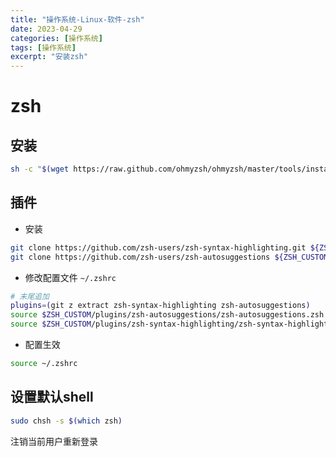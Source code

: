 ```yaml
---
title: "操作系统-Linux-软件-zsh"
date: 2023-04-29
categories: [操作系统]
tags: [操作系统]
excerpt: "安装zsh"
---
```


# zsh

## 安装

```sh
sh -c "$(wget https://raw.github.com/ohmyzsh/ohmyzsh/master/tools/install.sh -O -)"
```

## 插件

- 安装

```sh
git clone https://github.com/zsh-users/zsh-syntax-highlighting.git ${ZSH_CUSTOM:-~/.oh-my-zsh/custom}/plugins/zsh-syntax-highlighting
git clone https://github.com/zsh-users/zsh-autosuggestions ${ZSH_CUSTOM:-~/.oh-my-zsh/custom}/plugins/zsh-autosuggestions
```

- 修改配置文件 `~/.zshrc`

```sh
# 末尾追加
plugins=(git z extract zsh-syntax-highlighting zsh-autosuggestions)
source $ZSH_CUSTOM/plugins/zsh-autosuggestions/zsh-autosuggestions.zsh
source $ZSH_CUSTOM/plugins/zsh-syntax-highlighting/zsh-syntax-highlighting.zsh
```

- 配置生效

```sh
source ~/.zshrc
```

## 设置默认shell

```sh
sudo chsh -s $(which zsh)
```

注销当前用户重新登录
